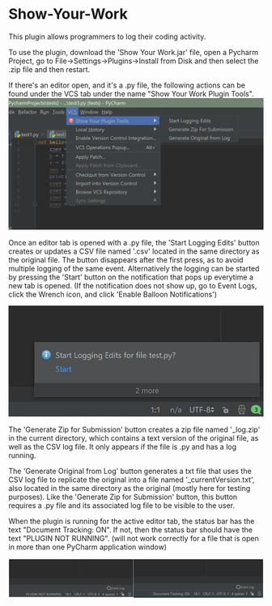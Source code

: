 # Show-Your-Work
This plugin allows programmers to log their coding activity.

To use the plugin, download the 'Show Your Work.jar' file, open a Pycharm Project, go to File->Settings->Plugins->Install from Disk and then select the .zip file and then restart.

If there's an editor open, and it's a .py file, the following actions can be found under the VCS tab under the name "Show Your Work Plugin Tools".
![Screenshot of IDE with plugin installed](locationOfPluginTools.png)

Once an editor tab is opened with a .py file, the 'Start Logging Edits' button creates or updates a CSV file named '.csv' located in the same directory as the original file. The button disappears after the first press, as to avoid multiple logging of the same event. Alternatively the logging can be started by pressing the 'Start' button on the notification that pops up everytime a new tab is opened. (If the notification does not show up, go to Event Logs, click the Wrench icon, and click 'Enable Balloon Notifications')

![Notification to start logging](notification.PNG)

The 'Generate Zip for Submission' button creates a zip file named '_log.zip' in the current directory, which contains a text version of the original file, as well as the CSV log file. It only appears if the file is .py and has a log running.

The 'Generate Original from Log' button generates a txt file that uses the CSV log file to replicate the original into a file named '_currentVersion.txt', also located in the same directory as the original (mostly here for testing purposes). Like the 'Generate Zip for Submission' button, this button requires a .py file and its associated log file to be visible to the user.

When the plugin is running for the active editor tab, the status bar has the text "Document Tracking: ON". If not, then the status bar should have the text "PLUGIN NOT RUNNING". (will not work correctly for a file that is open in more than one PyCharm application window)

![Status Bar](statusbar.PNG)